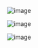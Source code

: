 ![image](https://github.com/Dani-ITB24/Proyecto-Final/assets/160504744/bb2e1037-45ca-433e-88ab-29fae8739a1e)

![image](https://github.com/Dani-ITB24/Proyecto-Final/assets/160504744/5beddd27-644b-47c9-876e-cae99dbc167c)

![image](https://github.com/Dani-ITB24/Proyecto-Final/assets/160504744/c7697486-8972-4439-a084-9e93f44e7034)
